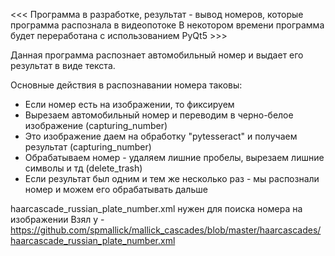 <<< Программа в разработке, результат - вывод номеров, которые программа распознала в видеопотоке 
В некотором времени программа будет переработана с использованием PyQt5 >>>

Данная программа распознает автомобильный номер и выдает его результат в виде текста.

Основные действия в распознавании номера таковы:
  - Если номер есть на изображении, то фиксируем 
  - Вырезаем автомобильный номер и переводим в черно-белое изображение (capturing_number)
  - Это изображение даем на обработку "pytesseract" и получаем результат (capturing_number)
  - Обрабатываем номер - удаляем лишние пробелы, вырезаем лишние символы и тд (delete_trash)
  - Если результат был одним и тем же несколько раз - мы распознали номер и можем его обрабатывать дальше


haarcascade_russian_plate_number.xml нужен для поиска номера на изображении
Взял у - https://github.com/spmallick/mallick_cascades/blob/master/haarcascades/haarcascade_russian_plate_number.xml